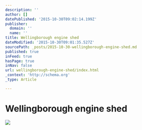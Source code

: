 ```yaml
---
description: ''
author: []
datePublished: '2015-10-30T09:02:14.199Z'
publisher:
  domain: ''
  name: ''
title: Wellingborough engine shed
dateModified: '2015-10-30T09:01:35.527Z'
sourcePath: _posts/2015-10-30-wellingborough-engine-shed.md
published: true
inFeed: true
hasPage: true
inNav: false
url: wellingborough-engine-shed/index.html
_context: 'http://schema.org'
_type: Article

---
```

# Wellingborough engine shed
![](https://the-grid-user-content.s3-us-west-2.amazonaws.com/4006a2cf-7967-47a8-8c38-05d93c76ffbe.png)